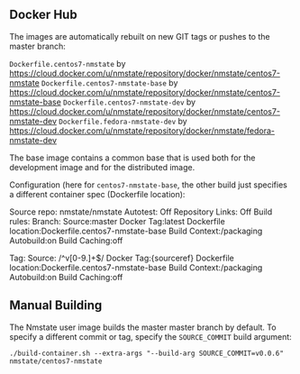 ## Docker Hub

The images are automatically rebuilt on new GIT tags or pushes to the master branch:

`Dockerfile.centos7-nmstate` by https://cloud.docker.com/u/nmstate/repository/docker/nmstate/centos7-nmstate
`Dockerfile.centos7-nmstate-base` by https://cloud.docker.com/u/nmstate/repository/docker/nmstate/centos7-nmstate-base
`Dockerfile.centos7-nmstate-dev` by https://cloud.docker.com/u/nmstate/repository/docker/nmstate/centos7-nmstate-dev
`Dockerfile.fedora-nmstate-dev` by https://cloud.docker.com/u/nmstate/repository/docker/nmstate/fedora-nmstate-dev

The base image contains a common base that is used both for the development
image and for the distributed image.

Configuration (here for `centos7-nmstate-base`, the other build just specifies
a different container spec (Dockerfile location):

Source repo: nmstate/nmstate
Autotest: Off
Repository Links: Off
Build rules:
Branch:
Source:master
Docker Tag:latest
Dockerfile location:Dockerfile.centos7-nmstate-base
Build Context:/packaging
Autobuild:on
Build Caching:off

Tag:
Source: /^v[0-9.]+$/
Docker Tag:{sourceref}
Dockerfile location:Dockerfile.centos7-nmstate-base
Build Context:/packaging
Autobuild:on
Build Caching:off

## Manual Building

The Nmstate user image builds the master master branch by default. To specify a
different commit or tag, specify the `SOURCE_COMMIT` build argument:

```shell
./build-container.sh --extra-args "--build-arg SOURCE_COMMIT=v0.0.6" nmstate/centos7-nmstate

```
